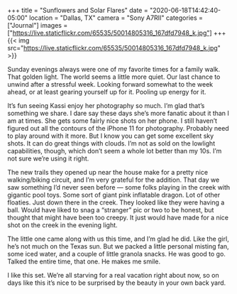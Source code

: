 +++
title = "Sunflowers and Solar Flares"
date = "2020-06-18T14:42:40-05:00"
location = "Dallas, TX"
camera = "Sony A7RII"
categories = ["Journal"]
images = ["https://live.staticflickr.com/65535/50014805316_167dfd7948_k.jpg"]
+++
{{< img  src="https://live.staticflickr.com/65535/50014805316_167dfd7948_k.jpg" >}} 
<!--more-->
Sunday evenings always were one of my favorite times for a family walk. That golden light. The world seems a little more quiet. Our last chance to unwind after a stressful week. Looking forward somewhat to the week ahead, or at least gearing yourself up for it. Pooling up energy for it.

It’s fun seeing Kassi enjoy her photography so much. I’m glad that’s something we share. I dare say these days she’s more fanatic about it than I am at times. She gets some fairly nice shots on her phone. I still haven’t figured out all the contours of the iPhone 11 for photography. Probably need to play around with it more. But I know you can get some excellent sky shots. It can do great things with clouds. I’m not as sold on the lowlight capabilities, though, which don’t seem a whole lot better than my 10s. I’m not sure we’re using it right.

The new trails they opened up near the house make for a pretty nice walking/biking circuit, and I’m very grateful for the addition. That day we saw something I’d never seen before — some folks playing in the creek with gigantic pool toys. Some sort of giant pink inflatable dragon. Lot of other floaties. Just down there in the creek. They looked like they were having a ball. Would have liked to snag a “stranger” pic or two to be honest, but thought that might have been too creepy. It just would have made for a nice shot on the creek in the evening light.

The little one came along with us this time, and I’m glad he did. Like the girl, he’s not much on the Texas sun. But we packed a little personal misting fan, some iced water, and a couple of little granola snacks. He was good to go. Talked the entire time, that one. He makes me smile.

I like this set. We’re all starving for a real vacation right about now, so on days like this it’s nice to be surprised by the beauty in your own back yard.

<div id="gallery">
		<img alt="" src="https://live.staticflickr.com/65535/50014275863_661c040fed.jpg"
			data-image="https://live.staticflickr.com/65535/50014275863_95f58784b9_k.jpg">
		<img alt="" src="https://live.staticflickr.com/65535/50014806056_747bcf1d4b.jpg"
			data-image="https://live.staticflickr.com/65535/50014806056_b2ee65432f_k.jpg">
		<img alt="" src="https://live.staticflickr.com/65535/50014806226_916b720c1c.jpg"
			data-image="https://live.staticflickr.com/65535/50014806226_048c42ed0a_k.jpg">
		<img alt="" src="https://live.staticflickr.com/65535/50014276158_ab50bd7089.jpg"
			data-image="https://live.staticflickr.com/65535/50014276158_8257646f75_k.jpg">
		<img alt="" src="https://live.staticflickr.com/65535/50014276003_319defbdd3.jpg"
			data-image="https://live.staticflickr.com/65535/50014276003_dba37a54dc_k.jpg">
		<img alt="" src="https://live.staticflickr.com/65535/50014805956_66507fe5c7.jpg"
			data-image="https://live.staticflickr.com/65535/50014805956_f08c965505_k.jpg">
		<img alt="" src="https://live.staticflickr.com/65535/50014805871_fe05e3d9de.jpg"
			data-image="https://live.staticflickr.com/65535/50014805871_ee6cf7ebc4_k.jpg">
		<img alt="" src="https://live.staticflickr.com/65535/50014805446_cd6d277053.jpg"
			data-image="https://live.staticflickr.com/65535/50014805446_fb6dd16610_k.jpg">
		<img alt="" src="https://live.staticflickr.com/65535/50014806711_e0ea1b30ee.jpg"
			data-image="https://live.staticflickr.com/65535/50014806711_39d7f97bd5_k.jpg">
		<img alt="" src="https://live.staticflickr.com/65535/50015067172_18a22542a9.jpg"
			data-image="https://live.staticflickr.com/65535/50015067172_4196fb873c_k.jpg">
		<img alt="" src="https://live.staticflickr.com/65535/50015067132_11c72567eb.jpg"
			data-image="https://live.staticflickr.com/65535/50015067132_1181862fc0_k.jpg">
		<img alt="" src="https://live.staticflickr.com/65535/50014805091_2fe1b1761d.jpg"
			data-image="https://live.staticflickr.com/65535/50014805091_c811ebf23c_k.jpg">
		<img alt="" src="https://live.staticflickr.com/65535/50014806011_f94ec1aee5.jpg"
			data-image="https://live.staticflickr.com/65535/50014806011_e2ad34285a_k.jpg">
		<img alt="" src="https://live.staticflickr.com/65535/50014805316_40285a0f00.jpg"
			data-image="https://live.staticflickr.com/65535/50014805316_167dfd7948_k.jpg">
		<img alt="" src="https://live.staticflickr.com/65535/50014275283_79507182e5.jpg"
			data-image="https://live.staticflickr.com/65535/50014275283_154d61de67_k.jpg">
		<img alt="" src="https://live.staticflickr.com/65535/50014275153_624aa13d10.jpg"
			data-image="https://live.staticflickr.com/65535/50014275153_d6eaf35713_k.jpg">
		<img alt="" src="https://live.staticflickr.com/65535/50015066337_eec5d96bf7.jpg"
			data-image="https://live.staticflickr.com/65535/50015066337_cf8b852f5d_k.jpg">
		<img alt="" src="https://live.staticflickr.com/65535/50014276193_80db66f821.jpg"
			data-image="https://live.staticflickr.com/65535/50014276193_27d57d5fa2_k.jpg">
		<img alt="" src="https://live.staticflickr.com/65535/50014275918_0357d5ec1d.jpg"
			data-image="https://live.staticflickr.com/65535/50014275918_adf13f7798_k.jpg">
		<img alt="" src="https://live.staticflickr.com/65535/50015067587_52a570564d.jpg"
			data-image="https://live.staticflickr.com/65535/50015067587_3fc1ba4202_k.jpg">
		<img alt="" src="https://live.staticflickr.com/65535/50015066792_c023ba36e9.jpg"
			data-image="https://live.staticflickr.com/65535/50015066792_39cea0e373_k.jpg">
		<img alt="" src="https://live.staticflickr.com/65535/50014806416_66fa48ea29.jpg"
			data-image="https://live.staticflickr.com/65535/50014806416_2fb7cd1055_k.jpg">
		<img alt="" src="https://live.staticflickr.com/65535/50014806621_142354e2eb.jpg"
			data-image="https://live.staticflickr.com/65535/50014806621_5b46c63881_k.jpg">
		<img alt="" src="https://live.staticflickr.com/65535/50015066712_7faa7d0a24.jpg"
			data-image="https://live.staticflickr.com/65535/50015066712_c0ceb5b877_k.jpg">
</div>
